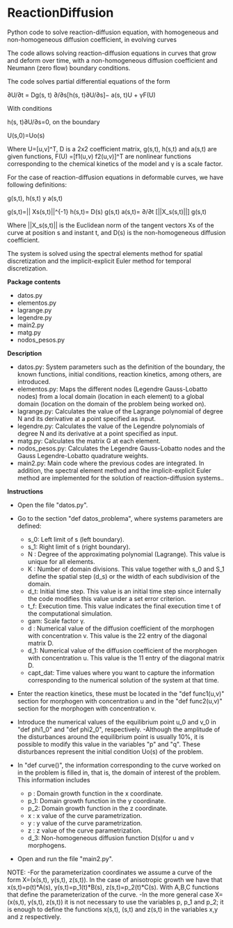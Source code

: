 # ReactionDiffusion
Python code to solve reaction-diffusion equation, with homogeneous and non-homogeneous diffusion coefficient, in evolving curves

The code allows solving reaction-diffusion equations in curves that grow and deform over time, with a non-homogeneous 
diffusion coefficient and Neumann (zero flow) boundary conditions. 

The code solves partial differential equations of the form

∂U/∂t = Dg(s, t) ∂/∂s[h(s, t)∂U/∂s]− a(s, t)U + γF(U)

With conditions
 
h(s, t)∂U/∂s=0, on the boundary

U(s,0)=Uo(s)

Where U=[u,v]^T, D is a 2x2 coefficient matrix, g(s,t), h(s,t) and a(s,t) are given functions, F(U) =[f1(u,v) f2(u,v)]^T are nonlinear functions corresponding 
to the chemical kinetics of the model and γ is a scale factor.

For the case of reaction-diffusion equations in deformable curves, we have following definitions:

g(s,t), h(s,t) y a(s,t)

g(s,t)=|| Xs(s,t)||^{-1}
h(s,t)= D(s) g(s,t)
a(s,t)= ∂/∂t [||X_s(s,t)||] g(s,t)

Where ||X_s(s,t)|| is the Euclidean norm of the tangent vectors Xs of the curve at position s and instant t, and D(s) is the non-homogeneous 
diffusion coefficient.

The system is solved using the spectral elements method for spatial discretization and the implicit-explicit Euler method for temporal discretization.


**Package contents**

* datos.py
* elementos.py
* lagrange.py
* legendre.py
* main2.py
* matg.py
* nodos_pesos.py

**Description**

* datos.py:       System parameters such as the definition of the boundary, the known functions, initial conditions, reaction kinetics, among others, 
                   are introduced.
* elementos.py:   Maps the different nodes (Legendre Gauss-Lobatto nodes) from a local domain (location in each element) to a global domain (location 
                   on the domain of the problem being worked on).
* lagrange.py:    Calculates the value of the Lagrange polynomial of degree N and its derivative at a point specified as input.
* legendre.py:    Calculates the value of the Legendre polynomials of degree N and its derivative at a point specified as input.
* matg.py:	  Calculates the matrix G at each element.
* nodos_pesos.py: Calculates the Legendre Gauss-Lobatto nodes and the Gauss Legendre-Lobatto quadrature weights.
* main2.py:       Main code where the previous codes are integrated. In addition, the spectral element method and the implicit-explicit Euler method 
                   are implemented for the solution of reaction-diffusion systems..

**Instructions**

* Open the file "datos.py".

* Go to the section "def datos_problema", where systems parameters are defined:
	- s_0: Left limit of s (left boundary).
	- s_1: Right limit of s (right boundary).
	-  N : Degree of the approximating polynomial (Lagrange). This value is unique for all elements.
	-  K : Number of domain divisions. This value together with s_0 and S_1 define the spatial step (d_s) or the width of each subdivision
                of the domain.
	- d_t: Initial time step. This value is an initial time step since internally the code modifies this value under a set error criterion.
	- t_f: Execution time. This value indicates the final execution time t of the computational simulation.
	- gam: Scale factor γ.
	-  d : Numerical value of the diffusion coefficient of the morphogen with concentration v. This value is the 22 entry of the diagonal matrix D.
	- d_1: Numerical value of the diffusion coefficient of the morphogen with concentration u. This value is the 11 entry of the diagonal matrix D.
	- capt_dat: Time values ​​where you want to capture the information corresponding to the numerical solution of the system at that time.

* Enter the reaction kinetics, these must be located in the "def func1(u,v)" section for morphogen with concentration u and in the "def func2(u,v)" 
   section for the morphogen with concentration v.

* Introduce the numerical values of the equilibrium point u_0 and v_0 in "def phi1_0" and "def phi2_0", respectively.
	-Although the amplitude of the disturbances around the equilibrium point is usually 10%, it is possible to modify this value in
           the variables "p" and "q". These disturbances represent the initial condition Uo(s) of the problem.

* In "def curve()", the information corresponding to the curve worked on in the problem is filled in, that is, the domain of interest of the problem.
      This information includes
	-  p : Domain growth function in the x coordinate.
	- p_1: Domain growth function in the y coordinate.
	- p_2: Domain growth function in the z coordinate.
	-  x : x value of the curve parametrization.
	-  y : y value of the curve parametrization.
	-  z : z value of the curve parametrization.
	- d_3: Non-homogeneous diffusion function D(s)for u and v morphogens.

* Open and run the file "main2.py".

NOTE: -For the parameterization coordinates we assume a curve of the form X=(x(s,t), y(s,t), z(s,t)). In the case of anisotropic growth
        we have that x(s,t)=p(t)*A(s), y(s,t)=p_1(t)*B(s), z(s,t)=p_2(t)*C(s). With A,B,C functions that define the parameterization of 
        the curve.
      -In the more general case X=(x(s,t), y(s,t), z(s,t)) it is not necessary to use the variables p, p_1 and p_2; it is enough to 
        define the functions x(s,t), (s,t) and z(s,t) in the variables x,y and z respectively.

